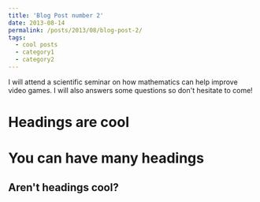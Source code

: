 ```yaml
---
title: 'Blog Post number 2'
date: 2013-08-14
permalink: /posts/2013/08/blog-post-2/
tags:
  - cool posts
  - category1
  - category2
---
```


I will attend a scientific seminar on how mathematics can help improve video games. I will also answers some questions so don't hesitate to come!

Headings are cool
======

You can have many headings
======

Aren't headings cool?
------
